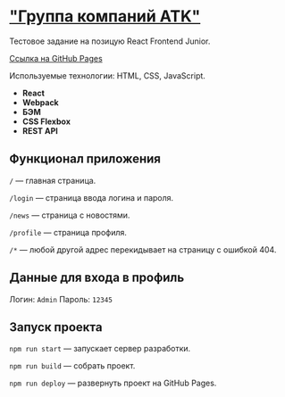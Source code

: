 # ["Группа компаний ATK"](https://www.atkcg.ru/)
Тестовое задание на позицую React Frontend Junior. 
  
[Ссылка на GitHub Pages](https://nagaev-git.github.io/atkcg-news-test/) 
  
  Используемые технологии: HTML, CSS, JavaScript.
* **React**  
* **Webpack**  
* **БЭМ**  
* **CSS Flexbox**
* **REST API**

## Функционал приложения

`/` — главная страница.

`/login` — страница ввода логина и пароля.

`/news` — страница с новостями.

`/profile` — страница профиля.

`/*` — любой другой адрес перекидывает на страницу с ошибкой 404.

## Данные для входа в профиль

Логин: `Admin`
Пароль: `12345`

## Запуск проекта

`npm run start` — запускает сервер разработки.

`npm run build` — собрать проект.

`npm run deploy` — развернуть проект на GitHub Pages.